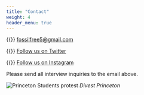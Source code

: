 ```yaml
---
title: "Contact"
weight: 4
header_menu: true
---
```


{{<icon class="fa fa-envelope">}}&nbsp;[fossilfree5@gmail.com](mailto:fossilfree5@gmail.com)

{{<icon class="fa fa-twitter">}}&nbsp;[Follow us on Twitter](https://twitter.com/FossilFree5)

{{<icon class="fa fa-instagram">}}&nbsp;[Follow us on Instagram](https://www.instagram.com/fossilfree5/)

Please send all interview inquiries to the email above.

![Princeton Students protest](images/princeton2.jpeg)
*Divest Princeton*